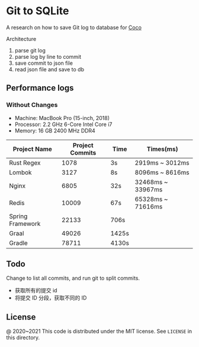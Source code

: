# Git to SQLite

A research on how to save Git log to database for [Coco](https://github.com/inherd/coco)

Architecture

1. parse git log
2. parse log by line to commit
3. save commit to json file
4. read json file and save to db

## Performance logs

### Without Changes

- Machine: MacBook Pro (15-inch, 2018)
- Processor: 2.2 GHz 6-Core Intel Core i7
- Memory: 16 GB 2400 MHz DDR4

| Project Name     | Project Commits | Time   | Times(ms)         |
|------------------|-----------------|--------|-------------------|
| Rust Regex       | 1078            | 3s     | 2919ms ~ 3012ms   |
| Lombok           | 3127            | 8s     | 8096ms ~ 8616ms   |
| Nginx            | 6805            | 32s    | 32468ms ~ 33967ms |
| Redis            | 10009           | 67s    | 65328ms ~ 71616ms |
| Spring Framework | 22133           | 706s   |                   |
| Graal            | 49026           | 1425s  |                   |
| Gradle           | 78711           | 4130s  |                   |

## Todo

Change to list all commits, and run git to split commits.

 - 获取所有的提交 id
 - 将提交 ID 分段，获取不同的 ID


License
---

@ 2020~2021 This code is distributed under the MIT license. See `LICENSE` in this directory.
